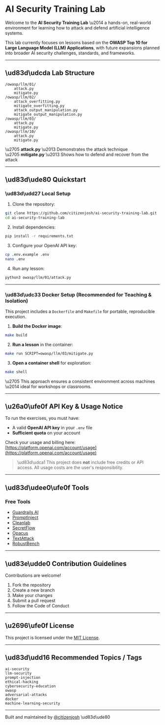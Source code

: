 # AI Security Training Lab

Welcome to the **AI Security Training Lab** \u2014 a hands-on, real-world environment for learning how to attack and defend artificial intelligence systems.

This lab currently focuses on lessons based on the **OWASP Top 10 for Large Language Model (LLM) Applications**, with future expansions planned into broader AI security challenges, standards, and frameworks.

---

## \ud83d\udcda Lab Structure
```
/owasp/llm/01/
    attack.py
    mitigate.py
/owasp/llm/02/
    attack_overfitting.py
    mitigate_overfitting.py
    attack_output_manipulation.py
    mitigate_output_manipulation.py
/owasp/llm/03/
    attack.py
    mitigate.py
/owasp/llm/10/
    attack.py
    mitigate.py
```

\u2705 **attack.py** \u2013 Demonstrates the attack technique  
\u2705 **mitigate.py** \u2013 Shows how to defend and recover from the attack

---

## \ud83d\ude80 Quickstart

### \ud83d\udd27 Local Setup

1. Clone the repository:

```bash
git clone https://github.com/citizenjosh/ai-security-training-lab.git
cd ai-security-training-lab
```

2. Install dependencies:

```bash
pip install -r requirements.txt
```

3. Configure your OpenAI API key:

```bash
cp .env.example .env
nano .env
```

4. Run any lesson:

```bash
python3 owasp/llm/01/attack.py
```

---

### \ud83d\udc33 Docker Setup (Recommended for Teaching & Isolation)

This project includes a `Dockerfile` and `Makefile` for portable, reproducible execution.

1. **Build the Docker image**:

```bash
make build
```

2. **Run a lesson** in the container:

```bash
make run SCRIPT=owasp/llm/03/mitigate.py
```

3. **Open a container shell** for exploration:

```bash
make shell
```

\u2705 This approach ensures a consistent environment across machines \u2014 ideal for workshops or classrooms.

---

## \u26a0\ufe0f API Key & Usage Notice

To run the exercises, you must have:

- A valid **OpenAI API key** in your `.env` file
- **Sufficient quota** on your account

Check your usage and billing here:  
[https://platform.openai.com/account/usage](https://platform.openai.com/account/usage)

> \ud83d\udca1 This project does **not** include free credits or API access. All usage costs are the user's responsibility.

---

## \ud83d\udee0\ufe0f Tools

### Free Tools
- [Guardrails AI](https://github.com/ShreyaR/guardrails)  
- [PromptInject](https://github.com/jthwjj/promptinject)  
- [Cleanlab](https://github.com/cleanlab/cleanlab)  
- [SecretFlow](https://secretflow.org/)  
- [Opacus](https://opacus.ai/)  
- [TextAttack](https://github.com/QData/TextAttack)  
- [RobustBench](https://robustbench.github.io/)  

---

## \ud83e\udde0 Contribution Guidelines

Contributions are welcome!

1. Fork the repository  
2. Create a new branch  
3. Make your changes  
4. Submit a pull request  
5. Follow the Code of Conduct  

---

## \u2696\ufe0f License

This project is licensed under the [MIT License](https://opensource.org/license/mit).

---

## \ud83d\udd16 Recommended Topics / Tags

```
ai-security
llm-security
prompt-injection
ethical-hacking
cybersecurity-education
owasp
adversarial-attacks
docker
machine-learning-security
```

---

Built and maintained by [@citizenjosh](https://github.com/citizenjosh) \ud83d\ude80

